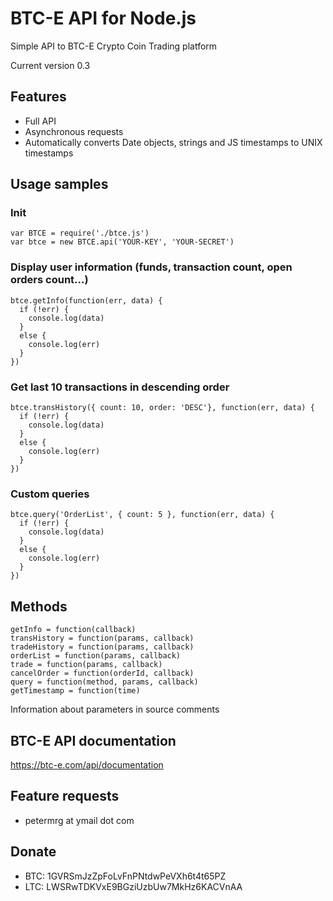 # BTC-E API for Node.js

Simple API to BTC-E Crypto Coin Trading platform

Current version 0.3

## Features

  * Full API
  * Asynchronous requests
  * Automatically converts Date objects, strings and JS timestamps to UNIX timestamps

## Usage samples

### Init

    var BTCE = require('./btce.js')
    var btce = new BTCE.api('YOUR-KEY', 'YOUR-SECRET')


### Display user information (funds, transaction count, open orders count...)

    btce.getInfo(function(err, data) {
      if (!err) {
        console.log(data)
      }
      else {
        console.log(err)
      }
    })

### Get last 10 transactions in descending order

    btce.transHistory({ count: 10, order: 'DESC'}, function(err, data) {
      if (!err) {
        console.log(data)
      }
      else {
        console.log(err)
      }
    })

### Custom queries

    btce.query('OrderList', { count: 5 }, function(err, data) {
      if (!err) {
        console.log(data)
      }
      else {
        console.log(err)
      }
    })


## Methods

    getInfo = function(callback)
    transHistory = function(params, callback)
    tradeHistory = function(params, callback)
    orderList = function(params, callback)
    trade = function(params, callback)
    cancelOrder = function(orderId, callback)
    query = function(method, params, callback)
    getTimestamp = function(time)

Information about parameters in source comments

## BTC-E API documentation

https://btc-e.com/api/documentation

## Feature requests

  * petermrg at ymail dot com

## Donate

  * BTC: 1GVRSmJzZpFoLvFnPNtdwPeVXh6t4t65PZ
  * LTC: LWSRwTDKVxE9BGziUzbUw7MkHz6KACVnAA

